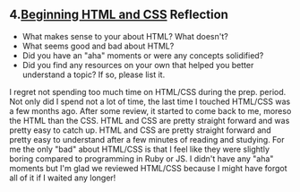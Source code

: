 ## 4.[Beginning HTML and CSS](4_beginning_HTML_CSS/readme.mc) Reflection

* What makes sense to your about HTML? What doesn't? 
* What seems good and bad about HTML?
* Did you have an "aha" moments or were any concepts solidified?
* Did you find any resources on your own that helped you better understand a topic? If so, please list it.

<!-- Add your reflection here. Remove the comment markers -->

I regret not spending too much time on HTML/CSS during the prep. period. Not only did I spend not a lot of time, the last time I touched HTML/CSS was a few months ago. After some review, it started to come back to me, moreso the HTML than the CSS. HTML and CSS are pretty straight forward and was pretty easy to catch up. HTML and CSS are pretty straight forward and pretty easy to understand after a few minutes of reading and studying. For me the only "bad" about HTML/CSS is that I feel like they were slightly boring compared to programming in Ruby or JS. I didn't have any "aha" moments but I'm glad we reviewed HTML/CSS because I might have forgot all of it if I waited any longer!